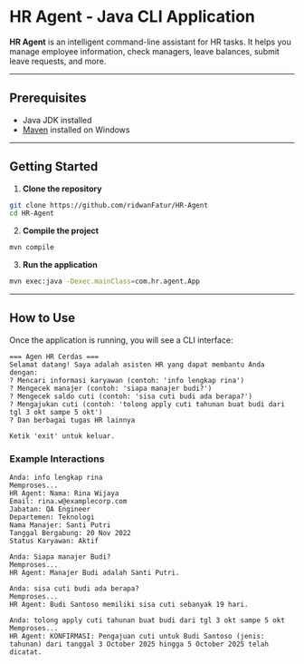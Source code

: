 # HR Agent - Java CLI Application

**HR Agent** is an intelligent command-line assistant for HR tasks. It helps you manage employee information, check managers, leave balances, submit leave requests, and more.

---

## Prerequisites

- Java JDK installed
- [Maven](https://maven.apache.org/install.html) installed on Windows

---

## Getting Started

1. **Clone the repository**

```bash
git clone https://github.com/ridwanFatur/HR-Agent
cd HR-Agent
```

2. **Compile the project**

```bash
mvn compile
```

3. **Run the application**

```bash
mvn exec:java -Dexec.mainClass=com.hr.agent.App
```

---

## How to Use

Once the application is running, you will see a CLI interface:

```
=== Agen HR Cerdas ===
Selamat datang! Saya adalah asisten HR yang dapat membantu Anda dengan:
? Mencari informasi karyawan (contoh: 'info lengkap rina')
? Mengecek manajer (contoh: 'siapa manajer budi?')
? Mengecek saldo cuti (contoh: 'sisa cuti budi ada berapa?')
? Mengajukan cuti (contoh: 'tolong apply cuti tahunan buat budi dari tgl 3 okt sampe 5 okt')
? Dan berbagai tugas HR lainnya

Ketik 'exit' untuk keluar.
```

### Example Interactions

```
Anda: info lengkap rina
Memproses...
HR Agent: Nama: Rina Wijaya
Email: rina.w@examplecorp.com
Jabatan: QA Engineer
Departemen: Teknologi
Nama Manajer: Santi Putri
Tanggal Bergabung: 20 Nov 2022
Status Karyawan: Aktif

Anda: Siapa manajer Budi?
Memproses...
HR Agent: Manajer Budi adalah Santi Putri.

Anda: sisa cuti budi ada berapa?
Memproses...
HR Agent: Budi Santoso memiliki sisa cuti sebanyak 19 hari.

Anda: tolong apply cuti tahunan buat budi dari tgl 3 okt sampe 5 okt
Memproses...
HR Agent: KONFIRMASI: Pengajuan cuti untuk Budi Santoso (jenis: tahunan) dari tanggal 3 October 2025 hingga 5 October 2025 telah dicatat.
```

